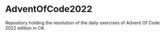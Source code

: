 # AdventOfCode2022

Repository holding the resolution of the daily exercises of Advent Of Code 2022 edition in C#.
